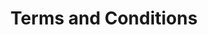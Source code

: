 ---
draft: true
title: Terms and Conditions
linktitle: Terms and Conditions
toc: true
type: book
---